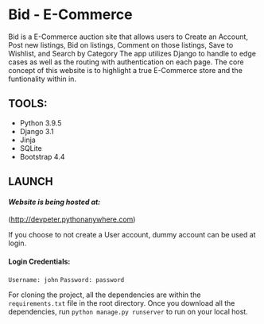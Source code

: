 # Bid - E-Commerce 
Bid is a E-Commerce auction site that allows users to Create an Account, Post new listings, Bid on listings, Comment on those listings, Save to Wishlist, and Search by Category
The app utilizes Django to handle to edge cases as well as the routing with authentication on each page. The core concept of this website is to highlight a true E-Commerce store and the funtionality within in.


## TOOLS: 
- Python 3.9.5
- Django 3.1
- Jinja 
- SQLite 
- Bootstrap 4.4


## LAUNCH

#### *Website is being hosted at:* 
(http://devpeter.pythonanywhere.com)

If you choose to not create a User account, dummy account can be used at login.
#### Login Credentials:
```Username: john```
```Password: password```

For cloning the project, all the dependencies are within the ```requirements.txt``` file in the root directory. 
Once you download all the dependencies, run ``` python manage.py runserver ``` to run on your local host.
